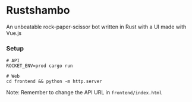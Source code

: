 # Rustshambo

An unbeatable rock-paper-scissor bot written in Rust with a UI made with Vue.js

### Setup

```
# API
ROCKET_ENV=prod cargo run

# Web
cd frontend && python -m http.server
```

Note: Remember to change the API URL in `frontend/index.html`
